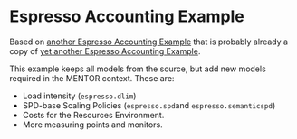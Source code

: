 # Espresso Accounting Example

Based on [another Espresso Accounting Example](https://github.com/PalladioSimulator/Palladio-Addons-ExperimentAutomation/tree/b2f68ad218a82cdbc5bb2786f97d0e8d147a26d7/bundles/org.palladiosimulator.experimentautomation.examples.espresso) that is probably already a copy of [yet another Espresso Accounting Example](https://github.com/PalladioSimulator/Palladio-Example-Models/tree/0e347e695609484cfb795d20dbe0dfc0988f3ee2/Minimum_Project_Example).

This example keeps all models from the source, but add new models required in the MENTOR context. 
These are:
* Load intensity (`espresso.dlim`)
* SPD-base Scaling Policies (`espresso.spd`and `espresso.semanticspd`) 
* Costs for the Resources Environment.
* More measuring points and monitors.